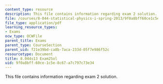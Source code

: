 ```yaml
---
content_type: resource
description: This file contains information regarding exam 2 solution.
file: /courses/8-044-statistical-physics-i-spring-2013/9f0a8bff60ce1c5e8c67a7c797c73e34_MIT8_044S14_exam2sol_03.pdf
file_type: application/pdf
learning_resource_types:
- Exams
ocw_type: OCWFile
parent_title: Exams
parent_type: CourseSection
parent_uid: f21e39bd-ca8b-7aca-233d-05f7e986f52c
resourcetype: Document
title: 8.044s13 Exam2Sol
uid: 9f0a8bff-60ce-1c5e-8c67-a7c797c73e34
---
```

This file contains information regarding exam 2 solution.

